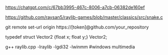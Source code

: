https://chatgpt.com/c/67bb3995-467c-8006-a7cb-06382de160ef  
  
https://github.com/raysan5/raylib-games/blob/master/classics/src/snake.c    
  
git remote set-url origin https://[token]@github.com/your_repository  
  
typedef struct Vector2 {float x; float y;} Vector2;  
   
g++ raylib.cpp -lraylib -lgdi32 -lwinmm #windows multimedia
